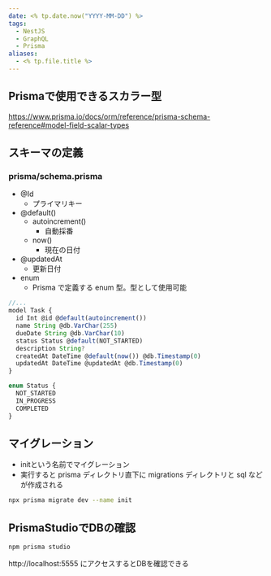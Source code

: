 ```yaml
---
date: <% tp.date.now("YYYY-MM-DD") %>
tags:
  - NestJS
  - GraphQL
  - Prisma
aliases:
  - <% tp.file.title %>
---
```

## Prismaで使用できるスカラー型

https://www.prisma.io/docs/orm/reference/prisma-schema-reference#model-field-scalar-types

## スキーマの定義

### prisma/schema.prisma

- @Id
	- プライマリキー
- @default()
	- autoincrement()
		- 自動採番
	- now()
		- 現在の日付
- @updatedAt
	- 更新日付
- enum 
	- Prisma で定義する enum 型。型として使用可能

```ts
//...
model Task {
  id Int @id @default(autoincrement())
  name String @db.VarChar(255)
  dueDate String @db.VarChar(10)
  status Status @default(NOT_STARTED)
  description String?
  createdAt DateTime @default(now()) @db.Timestamp(0)
  updatedAt DateTime @updatedAt @db.Timestamp(0)
}

enum Status {
  NOT_STARTED
  IN_PROGRESS
  COMPLETED
}
```

## マイグレーション

- initという名前でマイグレーション
- 実行すると prisma ディレクトリ直下に migrations ディレクトリと sql などが作成される

```bash
npx prisma migrate dev --name init
```

## PrismaStudioでDBの確認

```bash
npm prisma studio
```

http://localhost:5555 にアクセスするとDBを確認できる